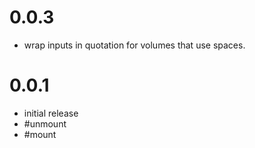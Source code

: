 # 0.0.3
  - wrap inputs in quotation for volumes that use spaces.

# 0.0.1
  - initial release
  - #unmount
  - #mount
